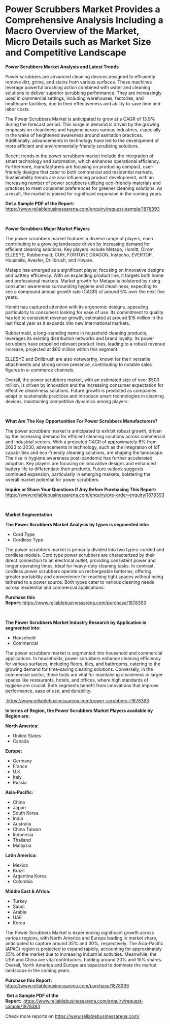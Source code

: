 <p><h1>Power Scrubbers Market Provides a Comprehensive Analysis Including a Macro Overview of the Market, Micro Details such as Market Size and Competitive Landscape</h1></p><p><strong>Power Scrubbers Market Analysis and Latest Trends</strong></p>
<p><p>Power scrubbers are advanced cleaning devices designed to efficiently remove dirt, grime, and stains from various surfaces. These machines leverage powerful brushing action combined with water and cleaning solutions to deliver superior scrubbing performance. They are increasingly used in commercial settings, including warehouses, factories, and healthcare facilities, due to their effectiveness and ability to save time and labor costs.</p><p>The Power Scrubbers Market is anticipated to grow at a CAGR of 13.9% during the forecast period. This surge in demand is driven by the growing emphasis on cleanliness and hygiene across various industries, especially in the wake of heightened awareness around sanitation practices. Additionally, advancements in technology have led to the development of more efficient and environmentally friendly scrubbing solutions.</p><p>Recent trends in the power scrubbers market include the integration of smart technology and automation, which enhances operational efficiency. Furthermore, manufacturers are focusing on producing compact, user-friendly designs that cater to both commercial and residential markets. Sustainability trends are also influencing product development, with an increasing number of power scrubbers utilizing eco-friendly materials and practices to meet consumer preferences for greener cleaning solutions. As a result, the market is poised for significant expansion in the coming years.</p></p>
<p><strong>Get a Sample PDF of the Report:&nbsp;</strong> <a href="https://www.reliablebusinessarena.com/enquiry/request-sample/1878393?utm_campaign=3558&utm_medium=2&utm_source=Github&utm_content=ia&utm_term=04042025&utm_id=power-scrubbers">https://www.reliablebusinessarena.com/enquiry/request-sample/1878393</a></p>
<p>&nbsp;</p>
<p><strong>Power Scrubbers Major Market Players</strong></p>
<p><p>The power scrubbers market features a diverse range of players, each contributing to a growing landscape driven by increasing demand for efficient cleaning solutions. Key players include Metapo, Homitt, Olrom, ELLESYE, Rubbermaid, CUH, FORTUNE DRAGON, Instecho, EVERTOP, Housmile, Avesfer, Drillbrush, and Hiware.</p><p>Metapo has emerged as a significant player, focusing on innovative designs and battery efficiency. With an expanding product line, it targets both home and professional markets. Market growth for Metapo is bolstered by rising consumer awareness surrounding hygiene and cleanliness, expecting to see a compound annual growth rate (CAGR) of around 5% over the next five years.</p><p>Homitt has captured attention with its ergonomic designs, appealing particularly to consumers looking for ease of use. Its commitment to quality has led to consistent revenue growth, estimated at around $15 million in the last fiscal year as it expands into new international markets.</p><p>Rubbermaid, a long-standing name in household cleaning products, leverages its existing distribution networks and brand loyalty. Its power scrubbers have propelled relevant product lines, leading to a robust revenue increase, projected at $60 million within this segment.</p><p>ELLESYE and Drillbrush are also noteworthy, known for their versatile attachments and strong online presence, contributing to notable sales figures in e-commerce channels. </p><p>Overall, the power scrubbers market, with an estimated size of over $500 million, is driven by innovation and the increasing consumer expectation for effective cleanliness solutions. Future growth is predicted as companies adapt to sustainable practices and introduce smart technologies in cleaning devices, maintaining competitive dynamics among players.</p></p>
<p>&nbsp;</p>
<p><strong>What Are The Key Opportunities For Power Scrubbers Manufacturers?</strong></p>
<p><p>The power scrubbers market is anticipated to exhibit robust growth, driven by the increasing demand for efficient cleaning solutions across commercial and industrial sectors. With a projected CAGR of approximately 6% from 2023 to 2030, advancements in technology, such as the integration of IoT capabilities and eco-friendly cleaning solutions, are shaping the landscape. The rise in hygiene awareness post-pandemic has further accelerated adoption. Key players are focusing on innovative designs and enhanced battery life to differentiate their products. Future outlook suggests continued expansion, particularly in emerging markets, bolstering the overall market potential for power scrubbers.</p></p>
<p><strong>Inquire or Share Your Questions If Any Before Purchasing This Report:</strong> <a href="https://www.reliablebusinessarena.com/enquiry/pre-order-enquiry/1878393?utm_campaign=3558&utm_medium=2&utm_source=Github&utm_content=ia&utm_term=04042025&utm_id=power-scrubbers">https://www.reliablebusinessarena.com/enquiry/pre-order-enquiry/1878393</a></p>
<p>&nbsp;</p>
<p><strong>Market Segmentation</strong></p>
<p><strong>The Power Scrubbers Market Analysis by types is segmented into:</strong></p>
<p><ul><li>Cord Type</li><li>Cordless Type</li></ul></p>
<p><p>The power scrubbers market is primarily divided into two types: corded and cordless models. Cord type power scrubbers are characterized by their direct connection to an electrical outlet, providing consistent power and longer operating times, ideal for heavy-duty cleaning tasks. In contrast, cordless power scrubbers operate on rechargeable batteries, offering greater portability and convenience for reaching tight spaces without being tethered to a power source. Both types cater to various cleaning needs across residential and commercial applications.</p></p>
<p><strong>Purchase this Report:&nbsp;</strong><a href="https://www.reliablebusinessarena.com/purchase/1878393?utm_campaign=3558&utm_medium=2&utm_source=Github&utm_content=ia&utm_term=04042025&utm_id=power-scrubbers">https://www.reliablebusinessarena.com/purchase/1878393</a></p>
<p>&nbsp;</p>
<p><strong>The Power Scrubbers Market Industry Research by Application is segmented into:</strong></p>
<p><ul><li>Household</li><li>Commercial</li></ul></p>
<p><p>The power scrubbers market is segmented into household and commercial applications. In households, power scrubbers enhance cleaning efficiency for various surfaces, including floors, tiles, and bathrooms, catering to the growing demand for time-saving cleaning solutions. Conversely, in the commercial sector, these tools are vital for maintaining cleanliness in larger spaces like restaurants, hotels, and offices, where high standards of hygiene are crucial. Both segments benefit from innovations that improve performance, ease of use, and durability.</p></p>
<p><a href="https://www.reliablebusinessarena.com/power-scrubbers-r1878393?utm_campaign=3558&utm_medium=2&utm_source=Github&utm_content=ia&utm_term=04042025&utm_id=power-scrubbers">&nbsp;https://www.reliablebusinessarena.com/power-scrubbers-r1878393</a></p>
<p><strong>In terms of Region, the Power Scrubbers Market Players available by Region are:</strong></p>
<p>
    <p> <strong> North America: </strong>
        <ul>
            <li>United States</li>
            <li>Canada</li>
        </ul>
        </p> 
    <p> <strong> Europe: </strong>
        <ul>
            <li>Germany</li>
            <li>France</li>
            <li>U.K.</li>
            <li>Italy</li>
            <li>Russia</li>
        </ul>
        </p> 
    <p> <strong> Asia-Pacific: </strong>
        <ul>
            <li>China</li>
            <li>Japan</li>
            <li>South Korea</li>
            <li>India</li>
            <li>Australia</li>
            <li>China Taiwan</li>
            <li>Indonesia</li>
            <li>Thailand</li>
            <li>Malaysia</li>
        </ul>
        </p> 
    <p> <strong> Latin America: </strong>
        <ul>
            <li>Mexico</li>
            <li>Brazil</li>
            <li>Argentina Korea</li>
            <li>Colombia</li>
        </ul>
        </p> 
    <p> <strong> Middle East & Africa: </strong>
        <ul>
            <li>Turkey</li>
            <li>Saudi</li>
            <li>Arabia</li>
            <li>UAE</li>
            <li>Korea</li>
        </ul>
    </p>
    </p>
<p><p>The Power Scrubbers Market is experiencing significant growth across various regions, with North America and Europe leading in market share, anticipated to capture around 35% and 30%, respectively. The Asia-Pacific (APAC) region is projected to expand rapidly, accounting for approximately 25% of the market due to increasing industrial activities. Meanwhile, the USA and China are vital contributors, holding around 20% and 15% shares. Overall, North America and Europe are expected to dominate the market landscape in the coming years.</p></p>
<p><strong>Purchase this Report: </strong><a href="https://www.reliablebusinessarena.com/purchase/1878393?utm_campaign=3558&utm_medium=2&utm_source=Github&utm_content=ia&utm_term=04042025&utm_id=power-scrubbers">https://www.reliablebusinessarena.com/purchase/1878393</a></p>
<p>&nbsp;<strong>Get a Sample PDF of the Report:&nbsp;&nbsp;</strong><a href="https://www.reliablebusinessarena.com/enquiry/request-sample/1878393?utm_campaign=3558&utm_medium=2&utm_source=Github&utm_content=ia&utm_term=04042025&utm_id=power-scrubbers">https://www.reliablebusinessarena.com/enquiry/request-sample/1878393</a></p>
<p><strong></strong></p>
<p>Check more reports on <a href="https://www.reliablebusinessarena.com/?utm_campaign=3558&utm_medium=2&utm_source=Github&utm_content=ia&utm_term=04042025&utm_id=power-scrubbers">https://www.reliablebusinessarena.com/</a></p>